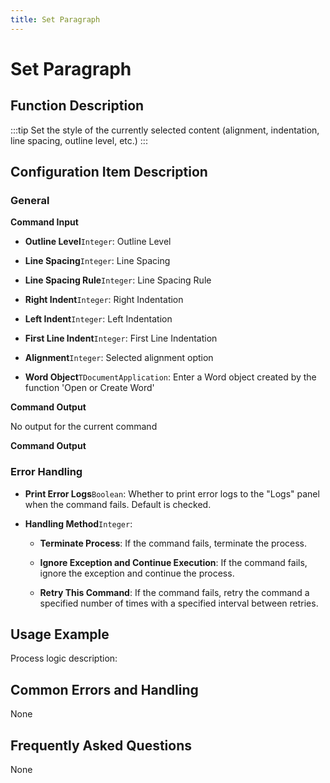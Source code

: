 ```yaml
---
title: Set Paragraph
---
```


# Set Paragraph

## Function Description

:::tip 
Set the style of the currently selected content (alignment, indentation, line spacing, outline level, etc.)
:::

## Configuration Item Description

### General

**Command Input**

- **Outline Level**`Integer`: Outline Level

- **Line Spacing**`Integer`: Line Spacing

- **Line Spacing Rule**`Integer`: Line Spacing Rule

- **Right Indent**`Integer`: Right Indentation

- **Left Indent**`Integer`: Left Indentation

- **First Line Indent**`Integer`: First Line Indentation

- **Alignment**`Integer`: Selected alignment option

- **Word Object**`TDocumentApplication`: Enter a Word object created by the function 'Open or Create Word'


**Command Output**

No output for the current command


**Command Output**

### Error Handling

- **Print Error Logs**`Boolean`: Whether to print error logs to the "Logs" panel when the command fails. Default is checked. 

- **Handling Method**`Integer`:

    - **Terminate Process**: If the command fails, terminate the process.

    - **Ignore Exception and Continue Execution**: If the command fails, ignore the exception and continue the process.

    - **Retry This Command**: If the command fails, retry the command a specified number of times with a specified interval between retries.

## Usage Example

Process logic description:

## Common Errors and Handling

None

## Frequently Asked Questions

None

